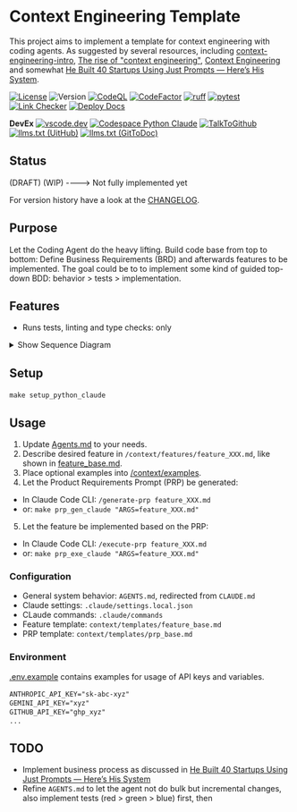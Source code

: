 # Context Engineering Template

This project aims to implement a template for context engineering with coding agents. As suggested by several resources, including [context-engineering-intro](https://github.com/coleam00/context-engineering-intro), [The rise of "context engineering"](https://blog.langchain.com/the-rise-of-context-engineering/), [Context Engineering](https://blog.langchain.com/context-engineering-for-agents/) and somewhat [He Built 40 Startups Using Just Prompts — Here’s His System](https://youtu.be/CIAu6WeckQ0).

[![License](https://img.shields.io/badge/license-GNUGPLv3-green.svg)](LICENSE.md)
![Version](https://img.shields.io/badge/version-0.0.0-58f4c2)
[![CodeQL](https://github.com/qte77/context-engineering-template/actions/workflows/codeql.yaml/badge.svg)](https://github.com/qte77/context-engineering-template/actions/workflows/codeql.yaml)
[![CodeFactor](https://www.codefactor.io/repository/github/qte77/context-engineering-template/badge)](https://www.codefactor.io/repository/github/qte77/context-engineering-template)
[![ruff](https://github.com/qte77/context-engineering-template/actions/workflows/ruff.yaml/badge.svg)](https://github.com/qte77/context-engineering-template/actions/workflows/ruff.yaml)
[![pytest](https://github.com/qte77/context-engineering-template/actions/workflows/pytest.yaml/badge.svg)](https://github.com/qte77/context-engineering-template/actions/workflows/pytest.yaml)
[![Link Checker](https://github.com/qte77/context-engineering-template/actions/workflows/links-fail-fast.yaml/badge.svg)](https://github.com/qte77/context-engineering-template/actions/workflows/links-fail-fast.yaml)
[![Deploy Docs](https://github.com/qte77/context-engineering-template/actions/workflows/generate-deploy-mkdocs-ghpages.yaml/badge.svg)](https://github.com/qte77/context-engineering-template/actions/workflows/generate-deploy-mkdocs-ghpages.yaml)

**DevEx** [![vscode.dev](https://img.shields.io/static/v1?logo=visualstudiocode&label=&message=vscode.dev&labelColor=2c2c32&color=007acc&logoColor=007acc)](https://vscode.dev/github/qte77/context-engineering-template)
[![Codespace Python Claude](https://img.shields.io/static/v1?logo=visualstudiocode&label=&message=Codespace%20Dev&labelColor=2c2c32&color=007acc&logoColor=007acc)](https://github.com/codespaces/new?repo=qte77/context-engineering-template&devcontainer_path=.devcontainer/setup_python_claude/devcontainer.json)
[![TalkToGithub](https://img.shields.io/badge/TalkToGithub-7a83ff.svg)](https://talktogithub.com/qte77/context-engineering-template)
[![llms.txt (UitHub)](https://img.shields.io/badge/llms.txt-uithub-800080.svg)](https://github.com/qte77/context-engineering-template)
[![llms.txt (GitToDoc)](https://img.shields.io/badge/llms.txt-GitToDoc-fe4a60.svg)](https://gittodoc.com/qte77/context-engineering-template)

## Status

(DRAFT) (WIP) ----> Not fully implemented yet

For version history have a look at the [CHANGELOG](CHANGELOG.md).

## Purpose

Let the Coding Agent do the heavy lifting. Build code base from top to bottom: Define Business Requirements (BRD) and afterwards features to be implemented. The goal could be to to implement some kind of guided top-down BDD: behavior > tests > implementation.

## Features

- Runs tests, linting and type checks: only

<details>
  <summary>Show Sequence Diagram</summary>
  <img src="assets/images/sequence_diagram.png#gh-light-mode-only" alt="Sequence Diagram" title="Sequence Diagram" width="60%" />
</details>

## Setup

`make setup_python_claude`

## Usage

1. Update [Agents.md](AGENTS.md) to your needs.
2. Describe desired feature in `/context/features/feature_XXX.md`, like shown in [feature_base.md](/context/templates/feature_base.md).
3. Place optional examples into [/context/examples](/context/examples).
4. Let the Product Requirements Prompt (PRP) be generated:
  - In Claude Code CLI: `/generate-prp feature_XXX.md`
  - or: `make prp_gen_claude "ARGS=feature_XXX.md"`
5. Let the feature be implemented based on the PRP:
  - In Claude Code CLI: `/execute-prp feature_XXX.md`
  - or: `make prp_exe_claude "ARGS=feature_XXX.md"`

### Configuration

- General system behavior: `AGENTS.md`, redirected from `CLAUDE.md`
- Claude settings: `.claude/settings.local.json`
- CLaude commands: `.claude/commands`
- Feature template: `context/templates/feature_base.md`
- PRP template: `context/templates/prp_base.md`

### Environment

[.env.example](.env.example) contains examples for usage of API keys and variables.

```text
ANTHROPIC_API_KEY="sk-abc-xyz"
GEMINI_API_KEY="xyz"
GITHUB_API_KEY="ghp_xyz"
...
```

## TODO

- Implement business process as discussed in [He Built 40 Startups Using Just Prompts — Here’s His System](https://youtu.be/CIAu6WeckQ0)
- Refine `AGENTS.md` to let the agent not do bulk but incremental changes, also implement tests (red > green > blue) first, then 
